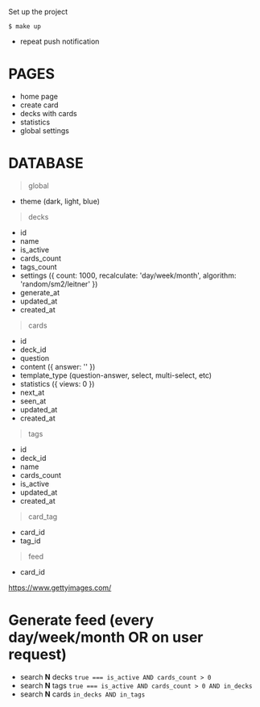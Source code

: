 Set up the project

```shell
$ make up
```

- repeat push notification

# PAGES

- home page
- create card
- decks with cards
- statistics
- global settings

# DATABASE

> global
- theme (dark, light, blue)

> decks
- id
- name
- is_active
- cards_count
- tags_count
- settings ({ count: 1000, recalculate: 'day/week/month', algorithm: 'random/sm2/leitner' })
- generate_at
- updated_at
- created_at

> cards
- id
- deck_id
- question
- content ({ answer: '' })
- template_type (question-answer, select, multi-select, etc)
- statistics ({ views: 0 })
- next_at
- seen_at
- updated_at
- created_at

> tags
- id
- deck_id
- name
- cards_count
- is_active
- updated_at
- created_at

> card_tag
- card_id
- tag_id

> feed
- card_id

https://www.gettyimages.com/



# Generate feed (every day/week/month OR on user request)

- search **N** decks `true === is_active AND cards_count > 0`
- search **N** tags `true === is_active AND cards_count > 0 AND in_decks`
- search **N** cards `in_decks AND in_tags`

